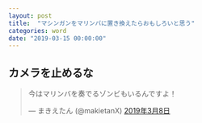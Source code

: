 ```yaml
---
layout: post
title:  "マシンガンをマリンバに置き換えたらおもしろいと思う"
categories: word
date: "2019-03-15 00:00:00"
---
```


## カメラを止めるな

<blockquote class="twitter-tweet  tw-align-center" data-lang="ja"><p lang="ja" dir="ltr">今はマリンバを奏でるゾンビもいるんですよ！</p>&mdash; まきえたん (@makietanX) <a href="https://twitter.com/makietanX/status/1104005058398609408?ref_src=twsrc%5Etfw">2019年3月8日</a></blockquote>
<script async src="https://platform.twitter.com/widgets.js" charset="utf-8"></script>
